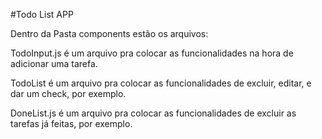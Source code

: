 #Todo List APP

Dentro da Pasta components estão os arquivos:

TodoInput.js é um arquivo pra colocar as funcionalidades na hora de adicionar uma tarefa.

TodoList é um arquivo pra colocar as funcionalidades de excluir, editar, e dar um check, por exemplo.

DoneList.js é um arquivo pra colocar as funcionalidades de excluir as tarefas já feitas, por exemplo.
